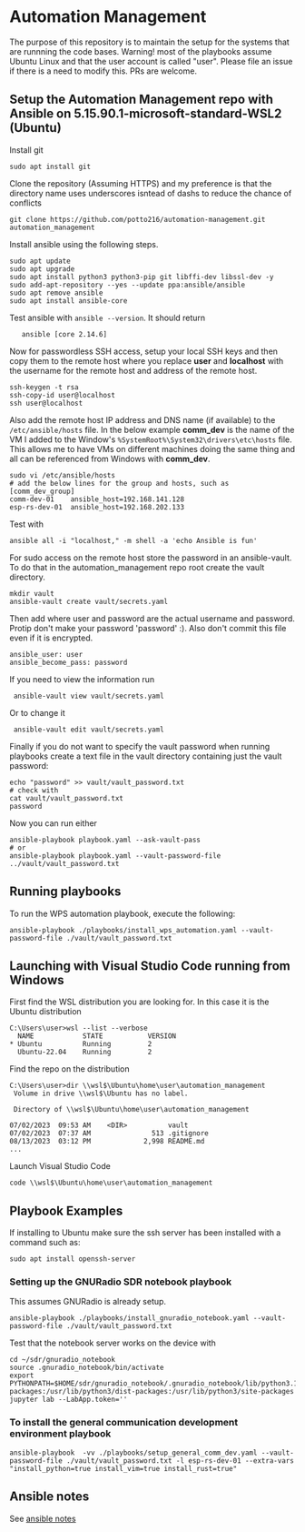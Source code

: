 #  Automation Management
The purpose of this repository is to maintain the setup for the systems that are runnning the code bases. Warning! most of the playbooks assume Ubuntu Linux and that the user account is called "user". Please file an issue if there is a need to modify this. PRs are welcome.

## Setup the Automation Management repo with Ansible on 5.15.90.1-microsoft-standard-WSL2 (Ubuntu)
Install git
```
sudo apt install git
```

Clone the repository (Assuming HTTPS) and my preference is that the directory name uses underscores isntead of dashs to reduce the chance of conflicts
```
git clone https://github.com/potto216/automation-management.git automation_management
```

Install ansible using the following steps.
```
sudo apt update
sudo apt upgrade
sudo apt install python3 python3-pip git libffi-dev libssl-dev -y
sudo add-apt-repository --yes --update ppa:ansible/ansible
sudo apt remove ansible
sudo apt install ansible-core
```
Test ansible with `ansible --version`. It should return
```
   ansible [core 2.14.6]
```

Now for passwordless SSH access, setup your local SSH keys and then copy them to the remote host where you replace **user** and **localhost** with the username for the remote host and address of the remote host.
```
ssh-keygen -t rsa
ssh-copy-id user@localhost
ssh user@localhost
```

Also add the remote host IP address and DNS name (if available) to the `/etc/ansible/hosts` file. In the below example **comm_dev** is the name of the VM I added to the Window's `%SystemRoot%\System32\drivers\etc\hosts` file. This allows me to have VMs on different machines doing the same thing and all can be referenced from Windows with **comm_dev**.
```
sudo vi /etc/ansible/hosts
# add the below lines for the group and hosts, such as 
[comm_dev_group]
comm-dev-01    ansible_host=192.168.141.128
esp-rs-dev-01  ansible_host=192.168.202.133
```

Test with 
```
ansible all -i "localhost," -m shell -a 'echo Ansible is fun'
```

For sudo access on the remote host store the password in an ansible-vault. To do that in the  automation_management repo root create the vault directory.
```
mkdir vault
ansible-vault create vault/secrets.yaml
```

Then add where user and password are the actual username and password. Protip don't make your password 'password' :). Also don't commit this file even if it is encrypted.
```
ansible_user: user
ansible_become_pass: password
```

If you need to view the information run
``` 
 ansible-vault view vault/secrets.yaml 
```

Or to change it
``` 
 ansible-vault edit vault/secrets.yaml 
```

Finally if you do not want to specify the vault password when running playbooks create a text file in the vault directory containing just the vault password: 
```
echo "password" >> vault/vault_password.txt
# check with
cat vault/vault_password.txt 
password
```
Now you can run either
```
ansible-playbook playbook.yaml --ask-vault-pass
# or
ansible-playbook playbook.yaml --vault-password-file ../vault/vault_password.txt
```

## Running playbooks
To run the WPS automation playbook, execute the following:
```
ansible-playbook ./playbooks/install_wps_automation.yaml --vault-password-file ./vault/vault_password.txt
```

## Launching with Visual Studio Code running from Windows
First find the WSL distribution you are looking for. In this case it is the Ubuntu distribution
```
C:\Users\user>wsl --list --verbose
  NAME            STATE           VERSION
* Ubuntu          Running         2
  Ubuntu-22.04    Running         2
```

Find the repo on the distribution
```
C:\Users\user>dir \\wsl$\Ubuntu\home\user\automation_management
 Volume in drive \\wsl$\Ubuntu has no label.

 Directory of \\wsl$\Ubuntu\home\user\automation_management

07/02/2023  09:53 AM    <DIR>          vault
07/02/2023  07:37 AM               513 .gitignore
08/13/2023  03:12 PM             2,998 README.md
...
```
Launch Visual Studio Code
```
code \\wsl$\Ubuntu\home\user\automation_management
```

## Playbook Examples
If installing to Ubuntu make sure the ssh server has been installed with a command such as:
```
sudo apt install openssh-server
```

### Setting up the GNURadio SDR notebook playbook 
This assumes GNURadio is already setup.
```
ansible-playbook ./playbooks/install_gnuradio_notebook.yaml --vault-password-file ./vault/vault_password.txt
```

Test that the notebook server works on the device with
```
cd ~/sdr/gnuradio_notebook
source .gnuradio_notebook/bin/activate 
export PYTHONPATH=$HOME/sdr/gnuradio_notebook/.gnuradio_notebook/lib/python3.10/site-packages:/usr/lib/python3/dist-packages:/usr/lib/python3/site-packages
jupyter lab --LabApp.token='' 
```
### To install the general communication development environment playbook
```
ansible-playbook  -vv ./playbooks/setup_general_comm_dev.yaml --vault-password-file ./vault/vault_password.txt -l esp-rs-dev-01 --extra-vars "install_python=true install_vim=true install_rust=true"
```

## Ansible notes
See [ansible notes](./docs/ansible_notes.md)